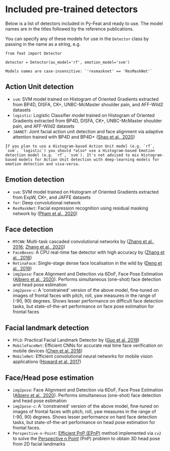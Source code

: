 # Included pre-trained detectors

Below is a list of detectors included in Py-Feat and ready to use. The model names are in the titles followed by the reference publications.

You can specify any of these models for use in the `Detector` class by passing in the name as a string, e.g.

```
from feat import Detector

detector = Detector(au_model='rf', emotion_model='svm')
```

```{note}
Models names are case-insensitive: `'resmasknet' == 'ResMaskNet'`
```

## Action Unit detection
- `svm`: SVM model trained on Histogram of Oriented Gradients extracted from BP4D, DISFA, CK+, UNBC-McMaster shoulder pain, and AFF-Wild2 datasets
- `logistic`: Logistic Classifier model trained on Histogram of Oriented Gradients extracted from BP4D, DISFA, CK+, UNBC-McMaster shoulder pain, and AFF-Wild2 datasets
- `JAANET`: Joint facial action unit detection and face alignment via adaptive attention trained with BP4D and BP4D+ ([Shao et al., 2020](https://arxiv.org/pdf/2003.08834v1.pdf))

```{caution}
If you plan to use a Histogram-based Action Unit model (e.g. `rf`, `svm`, `logistic`) you should *also* use a Histogram-based Emotion detection model (e.g. `rf`, `svm`). It's not advised to mix Histogram-based models for Action Unit detection with deep-learning models for emotion detection and visa-versa.
```

##  Emotion detection
- `svm`: SVM model trained on Histogram of Oriented Gradients extracted from ExpW, CK+, and JAFFE datasets
- `fer`: Deep convolutional network
- `ResMaskNet`: Facial expression recognition using residual masking network by ([Pham et al., 2020](https://ieeexplore.ieee.org/document/9411919))

##  Face detection
- `MTCNN`: Multi-task cascaded convolutional networks by ([Zhang et al., 2016](https://arxiv.org/pdf/1604.02878.pdf); [Zhang et al., 2020](https://ieeexplore.ieee.org/document/9239720))
- `FaceBoxes`: A CPU real-time fae detector with high accuracy by ([Zhang et al., 2018](https://arxiv.org/pdf/1708.05234v4.pdf))
- `RetinaFace`: Single-stage dense face localisation in the wild by ([Deng et al., 2019](https://arxiv.org/pdf/1905.00641v2.pdf))
- `img2pose`: Face Alignment and Detection via 6DoF, Face Pose Estimation ([Albiero et al., 2020](https://arxiv.org/pdf/2012.07791v2.pdf)). Performs simultaneous (one-shot) face detection and head pose estimation
- `img2pose-c`: A 'constrained' version of the above model, fine-tuned on images of frontal faces with pitch, roll, yaw measures in the range of (-90, 90) degrees. Shows lesser performance on difficult face detection tasks, but state-of-the-art performance on face pose estimation for frontal faces

##  Facial landmark detection
- `PFLD`: Practical Facial Landmark Detector by ([Guo et al, 2019](https://arxiv.org/pdf/1902.10859.pdf))
- `MobileFaceNet`: Efficient CNNs for accurate real time face verification on mobile devices ([Chen et al, 2018](https://arxiv.org/ftp/arxiv/papers/1804/1804.07573.pdf))
- `MobileNet`: Efficient convolutional neural networks for mobile vision applications ([Howard et al, 2017](https://arxiv.org/pdf/1704.04861v1.pdf))

## Face/Head pose estimation
- `img2pose`: Face Alignment and Detection via 6DoF, Face Pose Estimation ([Albiero et al., 2020](https://arxiv.org/pdf/2012.07791v2.pdf)). Performs simultaneous (one-shot) face detection and head pose estimation
- `img2pose-c`: A 'constrained' version of the above model, fine-tuned on images of frontal faces with pitch, roll, yaw measures in the range of (-90, 90) degrees. Shows lesser performance on hard face detection tasks, but state-of-the-art performance on head pose estimation for frontal faces.
- `Perspective-n-Point`: [Efficient PnP (EPnP)](https://link.springer.com/article/10.1007/s11263-008-0152-6) method implemented via `cv2` to solve the [Perspective n Point](https://en.wikipedia.org/wiki/Perspective-n-Point) (PnP) problem to obtain 3D head pose from 2D facial landmarks
